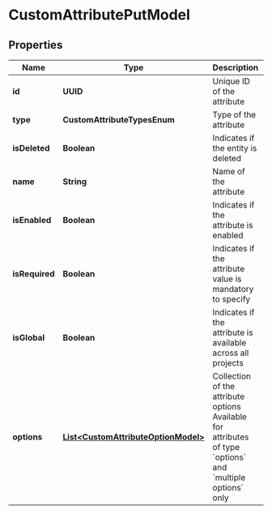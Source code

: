 

# CustomAttributePutModel


## Properties

| Name | Type | Description | Notes |
|------------ | ------------- | ------------- | -------------|
|**id** | **UUID** | Unique ID of the attribute |  |
|**type** | **CustomAttributeTypesEnum** | Type of the attribute |  |
|**isDeleted** | **Boolean** | Indicates if the entity is deleted |  |
|**name** | **String** | Name of the attribute |  |
|**isEnabled** | **Boolean** | Indicates if the attribute is enabled |  |
|**isRequired** | **Boolean** | Indicates if the attribute value is mandatory to specify |  |
|**isGlobal** | **Boolean** | Indicates if the attribute is available across all projects |  |
|**options** | [**List&lt;CustomAttributeOptionModel&gt;**](CustomAttributeOptionModel.md) | Collection of the attribute options      Available for attributes of type &#x60;options&#x60; and &#x60;multiple options&#x60; only |  [optional] |



